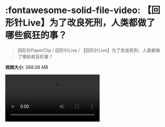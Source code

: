 # :fontawesome-solid-file-video: 【回形针Live】为了改良死刑，人类都做了哪些疯狂的事？

> 回形针PaperClip / 回形针Live / 【回形针Live】为了改良死刑，人类都做了哪些疯狂的事？

**视频大小**: 268.08 MB

<div class="video"><video src="https://file.hsyhx.top/archive/回形针PaperClip/回形针Live/【回形针Live】为了改良死刑，人类都做了哪些疯狂的事？.mp4" controls preload>🤔 您的浏览器不支持 video 标签</video></div>
